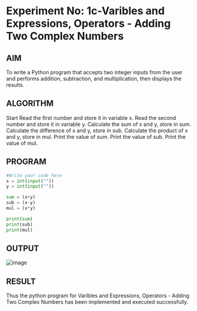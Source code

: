 # Experiment No: 1c-Varibles and Expressions, Operators - Adding Two Complex Numbers

## AIM
To write a Python program that accepts two integer inputs from the user and performs addition, subtraction, and multiplication, then displays the results.

## ALGORITHM
Start
Read the first number and store it in variable x.
Read the second number and store it in variable y.
Calculate the sum of x and y, store in sum.
Calculate the difference of x and y, store in sub.
Calculate the product of x and y, store in mul.
Print the value of sum.
Print the value of sub.
Print the value of mul.

## PROGRAM
```python
#Write your code here
x = int(input(""))
y = int(input(""))

sum = (x+y)
sub = (x-y)
mul = (x*y)

print(sum)
print(sub)
print(mul)
```

## OUTPUT
![image](https://github.com/user-attachments/assets/e70b50b7-c35d-4252-a027-3237d208ddd8)


## RESULT
Thus the python program for Varibles and Expressions, Operators - Adding Two Complex Numbers has been implemented and executed successfully.

